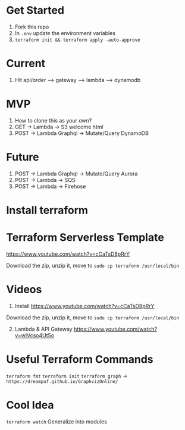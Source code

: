 # Get Started

1. Fork this repo
1. In `.env` update the environment variables
1. `terraform init && terraform apply -auto-approve`

# Current

1. Hit api/order --> gateway --> lambda --> dynamodb

# MVP

1. How to clone this as your own?
1. GET -> Lambda -> S3 welcome html
1. POST -> Lambda Graphql -> Mutate/Query DynamoDB

# Future

1. POST -> Lambda Graphql -> Mutate/Query Aurora
1. POST -> Lambda -> SQS
1. POST -> Lambda -> Firehose

# Install terraform

# Terraform Serverless Template

https://www.youtube.com/watch?v=cCaTsD8pRrY

Download the zip, unzip it, move to `sudo cp terraform /usr/local/bin `

# Videos

1. Install https://www.youtube.com/watch?v=cCaTsD8pRrY

Download the zip, unzip it, move to `sudo cp terraform /usr/local/bin`

2. Lambda & API Gateway https://www.youtube.com/watch?v=wlVcso4Ut5o

# Useful Terraform Commands

`terraform fmt`
`terraform init`
`terraform graph` -> `https://dreampuf.github.io/GraphvizOnline/`

# Cool Idea

`terraform watch`
Generalize into modules
